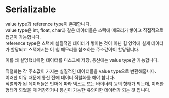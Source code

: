 Serializable
===

value type과 reference type이 존재합니다.  
value type은 int, float, char과 같은 데이터들은 스택에 메모리가 쌓이고 직접적으로 접근이 가능합니다.  
reference type은 스택에 실질적인 데이터가 쌓이는 것이 아닌 힙 영역에 실제 데이터가 할당되고 스택에서는 이 힙 메모리를 참조하는 주소값이이 할당됩니다.  

이를 왜 설명했냐하면 데이터를 디스크에 저장, 통신에는 value type만 가능합니다.  

직렬화는 각 주소값이 가지는 실질적인 데이터들을 value type으로 변환해줍니다.  
이러한 이유 때문에 통신 전에 데이터 직렬화를 해야 합니다.  
직렬화가 된 데이터들은 언어에 따라 텍스트 또는 바이너리 등의 형태가 되는데, 이러한 형태가 되었을 때 저장하거나 통신이 가능한 유의미한 데이터가 되는 것 입니다.    